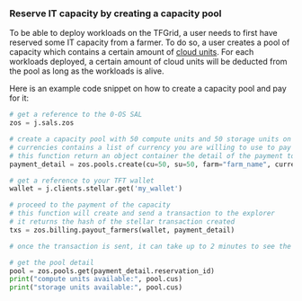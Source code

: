 ### Reserve IT capacity by creating a capacity pool

To be able to deploy workloads on the TFGrid, a user needs to first have reserved some IT capacity from a farmer. To do so, a user creates a pool of capacity which contains a certain amount of [cloud units](https://wiki.threefold.io/#/cloud_units). 
For each workloads deployed, a certain amount of cloud units will be deducted from the pool as long as the workloads is alive.

Here is an example code snippet on how to create a capacity pool and pay for it:

```python
# get a reference to the 0-OS SAL
zos = j.sals.zos

# create a capacity pool with 50 compute units and 50 storage units on the farm called "farm_name"
# currencies contains a list of currency you are willing to use to pay for the capacity.
# this function return an object container the detail of the payment to be made to reserve the capacity
payment_detail = zos.pools.create(cu=50, su=50, farm="farm_name", currencies=["TFT", "FreeTFT"])

# get a reference to your TFT wallet
wallet = j.clients.stellar.get('my_wallet')

# proceed to the payment of the capacity
# this function will create and send a transaction to the explorer
# it returns the hash of the stellar transaction created
txs = zos.billing.payout_farmers(wallet, payment_detail)

# once the transaction is sent, it can take up to 2 minutes to see the pool populated with the cloud units.

# get the pool detail
pool = zos.pools.get(payment_detail.reservation_id)
print("compute units available:", pool.cus)
print("storage units available:", pool.cus)
```